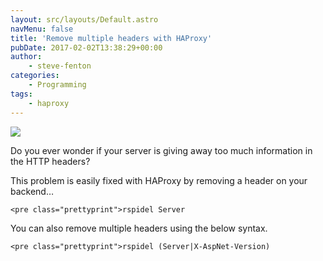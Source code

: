 ```yaml
---
layout: src/layouts/Default.astro
navMenu: false
title: 'Remove multiple headers with HAProxy'
pubDate: 2017-02-02T13:38:29+00:00
author:
    - steve-fenton
categories:
    - Programming
tags:
    - haproxy
---
```


![](https://www.stevefenton.co.uk/wp-content/uploads/2017/02/too-much-information.png)

Do you ever wonder if your server is giving away too much information in the HTTP headers?

This problem is easily fixed with HAProxy by removing a header on your backend…

```
<pre class="prettyprint">rspidel Server
```

You can also remove multiple headers using the below syntax.

```
<pre class="prettyprint">rspidel (Server|X-AspNet-Version)
```